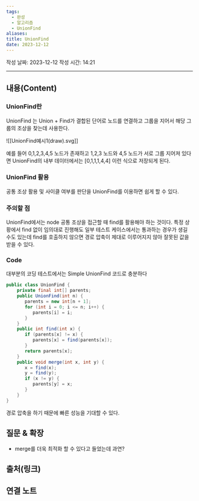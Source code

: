 ```yaml
---
tags:
  - 완성
  - 알고리즘
  - UnionFind
aliases: 
title: UnionFind
date: 2023-12-12
---
```

작성 날짜: 2023-12-12
작성 시간: 14:21


----
## 내용(Content)

### UnionFind란

UnionFind 는 Union + Find가 결합된 단어로 노드를 연결하고 그룹을 지어서 해당 그룹의 조상을 찾는데 사용한다. 

![[UnionFind예시1(draw).svg]]

예를 들어 0,1,2,3,4,5 노드가 존재하고 1,2,3 노드와 4,5 노드가 서로 그룹 지어져 있다면 UnionFind의 내부 데이터에서는 \[0,1,1,1,4,4] 이런 식으로 저장되게 된다.

### UnionFind 활용

공통 조상 활용 및 사이클 여부를 판단을 UnionFind를 이용하면 쉽게 할 수 있다.

### 주의할 점
UnionFind에서는 node 공통 조상을 접근할 때 find를 활용해야 하는 것이다.  특정 상황에서 find 없이 임의대로 진행해도 일부 테스트 케이스에서는 통과하는 경우가 생길 수도 있는데 find를 호출하지 않으면 경로 압축이 제대로 이루어지지 않아 잘못된 값을 받을 수 있다.

### Code

대부분의 코딩 테스트에서는 Simple UnionFind 코드로 충분하다

```java
public class UnionFind {  
    private final int[] parents;  
    public UnionFind(int n) {  
       parents = new int[n + 1];  
       for (int i = 0; i <= n; i++) {  
          parents[i] = i;  
       }  
    }  
    public int find(int x) {  
       if (parents[x] != x) {  
          parents[x] = find(parents[x]);  
       }  
       return parents[x];  
    }  
    public void merge(int x, int y) {  
       x = find(x);  
       y = find(y);  
       if (x != y) {  
          parents[y] = x;  
       }  
    }  
}
```

경로 압축을 하기 때문에 빠른 성능을 기대할 수 있다.

## 질문 & 확장

- merge를 더욱 최적화 할 수 있다고 들었는데 과연?
## 출처(링크)


## 연결 노트










